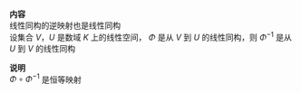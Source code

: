 **内容**  
线性同构的逆映射也是线性同构  
设集合 $V，U$ 是数域 $K$ 上的线性空间， $\Phi$ 是从 $V$ 到 $U$ 的线性同构，则 $\Phi^{-1}$ 是从 $U$ 到 $V$ 的线性同构  
  
**说明**  
 $\Phi\circ\Phi^{-1}$ 是恒等映射  
  
